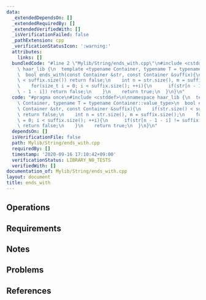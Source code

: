 ```yaml
---
data:
  _extendedDependsOn: []
  _extendedRequiredBy: []
  _extendedVerifiedWith: []
  _isVerificationFailed: false
  _pathExtension: cpp
  _verificationStatusIcon: ':warning:'
  attributes:
    links: []
  bundledCode: "#line 2 \"Mylib/String/ends_with.cpp\"\n#include <cstddef>\n\nnamespace\
    \ haar_lib {\n  template <typename Container, typename T = typename Container::value_type>\n\
    \  bool ends_with(const Container &str, const Container &suffix){\n    if(str.size()\
    \ < suffix.size()) return false;\n    int n = str.size(), m = suffix.size();\n\
    \    for(size_t i = 0; i < suffix.size(); ++i){\n      if(str[n - 1 - i] != suffix[m\
    \ - 1 - i]) return false;\n    }\n    return true;\n  }\n}\n"
  code: "#pragma once\n#include <cstddef>\n\nnamespace haar_lib {\n  template <typename\
    \ Container, typename T = typename Container::value_type>\n  bool ends_with(const\
    \ Container &str, const Container &suffix){\n    if(str.size() < suffix.size())\
    \ return false;\n    int n = str.size(), m = suffix.size();\n    for(size_t i\
    \ = 0; i < suffix.size(); ++i){\n      if(str[n - 1 - i] != suffix[m - 1 - i])\
    \ return false;\n    }\n    return true;\n  }\n}\n"
  dependsOn: []
  isVerificationFile: false
  path: Mylib/String/ends_with.cpp
  requiredBy: []
  timestamp: '2020-09-16 17:10:42+09:00'
  verificationStatus: LIBRARY_NO_TESTS
  verifiedWith: []
documentation_of: Mylib/String/ends_with.cpp
layout: document
title: ends_with
---
```


## Operations

## Requirements

## Notes

## Problems

## References
